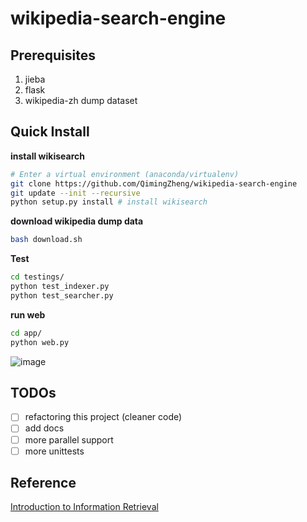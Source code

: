 # wikipedia-search-engine

## Prerequisites

1. jieba
2. flask
3. wikipedia-zh dump dataset

## Quick Install

**install wikisearch**
```bash
# Enter a virtual environment (anaconda/virtualenv)
git clone https://github.com/QimingZheng/wikipedia-search-engine
git update --init --recursive
python setup.py install # install wikisearch
```

**download wikipedia dump data**
```bash
bash download.sh
```

**Test**
```bash
cd testings/
python test_indexer.py
python test_searcher.py
```

**run web**
```bash
cd app/
python web.py
```

![image](./doc/image.png)

## TODOs

* [ ] refactoring this project (cleaner code)
* [ ] add docs
* [ ] more parallel support
* [ ] more unittests

## Reference

[Introduction to Information Retrieval](https://nlp.stanford.edu/IR-book/)
